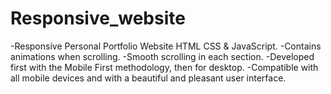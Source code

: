 # Responsive_website
-Responsive Personal Portfolio Website HTML CSS & JavaScript.
-Contains animations when scrolling.
-Smooth scrolling in each section.
-Developed first with the Mobile First methodology, then for desktop.
-Compatible with all mobile devices and with a beautiful and pleasant user interface.

